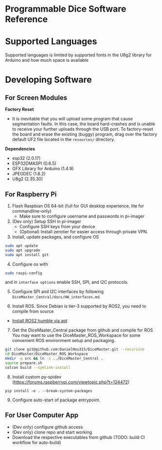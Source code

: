# Programmable Dice Software Reference

# Supported Languages
Supported languages is limited by supported fonts in the U8g2 library for Arduino and how much space is available 

# Developing Software

## For Screen Modules

**Factory Reset**

- It is inevitable that you will upload some program that cause segmentation faults. In this case, the board hard-crashes and is unable to receive your further uploads through the USB port. To factory-reset the board and erase the existing (buggy) program, drag over the factory default UF2 file located in the `resources/` directory. 

**Dependencies**
- esp32 (2.0.17)
- ESP32DMASPI (0.6.5)
- GFX Library for Arduino (1.4.9)
- JPEGDEC (1.8.2)
- U8g2 (2.35.30)

## For Raspberry Pi
1. Flash Raspbian OS 64-bit (full for GUI desktop experience, lite for commandline-only)
	- Make sure to configure username and passwords in pi-imager
2. (Dev only) Setup SSH in pi-imager
	- Configure SSH keys from your device
	- (Optional) Install zerotier for easier access through private VPN. 
3. Install, update packages, and configure OS
```bash
sudo apt update
sudo apt upgrade
sudo apt install git
```
4. Configure os with
```bash
sudo raspi-config
```
and in `interface options` enable SSH, SPI, and I2C protocols. 

5. Configure SPI and I2C interfaces by following `DiceMaster_Central/docs/HW_interfaces.md`. 

6. Install ROS. Since Debian is tier-3 supported by ROS2, you need to compile from source
- [Install ROS2 humble via apt](https://docs.ros.org/en/humble/Installation/Ubuntu-Install-Debs.html#setup-sources)

7.  Get the DiceMaster_Central package from github and compile for ROS
	You may want to use the DiceMaster_ROS_Workspace for some convenient ROS environment setup and packaging. 
```bash
git clone git@github.com:DanielHou315/DiceMaster.git --recursive
cd DiceMaster/DiceMaster_ROS_Workspace
mkdir -p src && ln -s ../DiceMaster_Central .
source prepare.sh
colcon build --symlink-install
```

8. Install custom py-spidev (https://forums.raspberrypi.com/viewtopic.php?t=124472)
```
pip install -e . --break-system-packages
```

9. Configure auto-start of package entrypoint.

## For User Computer App
- (Dev only) configure github access
- (Dev only) clone repo and start working
- Download the respective executables from github (TODO: build CI workflow for auto-build)
